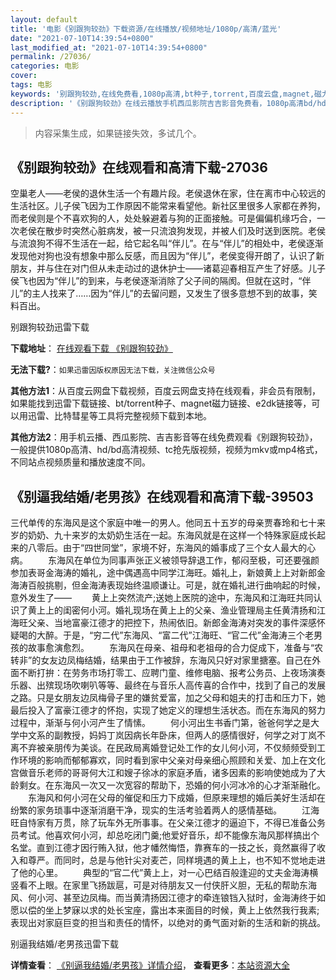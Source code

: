 ```yaml
---
layout: default
title: '电影《别跟狗较劲》下载资源/在线播放/视频地址/1080p/高清/蓝光'
date: "2021-07-10T14:39:54+0800"
last_modified_at: "2021-07-10T14:39:54+0800"
permalink: /27036/
categories: 电影
cover:
tags: 电影
keywords: '别跟狗较劲,在线免费看,1080p高清,bt种子,torrent,百度云盘,magnet,磁力链,迅雷下载资源'
description: '《别跟狗较劲》在线云播放手机西瓜影院吉吉影音免费看，1080p高清bd/hd未删减完整版和tc抢先枪版，mkv/mp4格式，附带bt/torrent种子、magnet/磁力链、百度云盘、网盘资源迅雷下载链接'
---
```


>内容采集生成，如果链接失效，多试几个。


## 《别跟狗较劲》在线观看和高清下载-27036

空巢老人——老侯的退休生活一个有趣片段。老侯退休在家，住在离市中心较远的生活社区。儿子侯飞因为工作原因不能常来看望他。新社区里很多人家都在养狗，而老侯则是个不喜欢狗的人，处处躲避着与狗的正面接触。可是偏偏机缘巧合，一次老侯在散步时突然心脏病发，被一只流浪狗发现，并被人们及时送到医院。老侯与流浪狗不得不生活在一起，给它起名叫&ldquo;伴儿”。在与&ldquo;伴儿”的相处中，老侯逐渐发现他对狗也没有想象中那么反感，而且因为“伴儿”，老侯变得开朗了，认识了新朋友，并与住在对门但从未走动过的退休护士&mdash;—诸葛迎春相互产生了好感。儿子侯飞也因为“伴儿”的到来，与老侯逐渐消除了父子间的隔阂。但就在这时，&ldquo;伴儿”的主人找来了……因为“伴儿”的去留问题，又发生了很多意想不到的故事，笑料百出。


别跟狗较劲迅雷下载

**下载地址**： [在线观看下载 《别跟狗较劲》](https://www.993dy.com//vod-detail-id-21276.html) 


**无法下载?**：`如果迅雷因版权原因无法下载，关注微信公众号 `

**其他方法1**：从百度云网盘下载视频，百度云网盘支持在线观看，非会员有限制，如果能找到迅雷下载链接、bt/torrent种子、magnet磁力链接、e2dk链接等，可以用迅雷、比特彗星等工具将完整视频下载到本地。

**其他方法2**：用手机云播、西瓜影院、吉吉影音等在线免费观看《别跟狗较劲》，一般提供1080p高清、hd/bd高清视频、tc抢先版视频，视频为mkv或mp4格式，不同站点视频质量和播放速度不同。


## 《别逼我结婚/老男孩》在线观看和高清下载-39503

三代单传的东海风是这个家庭中唯一的男人。他同五十五岁的母亲贾春玲和七十来岁的奶奶、九十来岁的太奶奶生活在一起。东海风就是在这样一个特殊家庭成长起来的八零后。由于&ldquo;四世同堂”，家境不好，东海风的婚事成了三个女人最大的心病。 　　东海风在单位为同事声张正义被领导辞退工作，郁闷至极，可还要强颜参加表哥金海涛的婚礼，途中偶遇高中同学江海旺。婚礼上，新娘黄上上对新郎金海涛百般挑剔，但金海涛表现始终温顺谦让。可是，就在婚礼进行曲响起的时候，意外发生了&mdash;— 　　黄上上突然流产;送她上医院的途中，东海风和江海旺共同认识了黄上上的闺密何小河。婚礼现场在黄上上的父亲、渔业管理局主任黄清扬和江海旺父亲、当地富豪江德才的把控下，热闹依旧。新郎金海涛对突发的事件深感怀疑喝的大醉。于是，“穷二代&rdquo;东海风、&ldquo;富二代&rdquo;江海旺、&ldquo;官二代&rdquo;金海涛三个老男孩的故事愈演愈烈。 　　东海风在母亲、祖母和老祖母的合力促成下，准备与&ldquo;农转非&rdquo;的女友边凤梅结婚，结果由于工作被辞，东海风只好对家里搪塞。自己在外面不断打拚：在劳务市场打零工、应聘门童、维修电脑、报考公务员、上夜场演奏乐器、出殡现场吹喇叭等等、最终在与音乐人高传喜的合作中，找到了自己的发展之路。只是女朋友边凤梅骨子里的嫌贫爱富，加之父母和姐夫的打击和压力下，她最后投入了富豪江德才的怀抱，实现了她定义的理想生活状态。而在东海风的努力过程中，渐渐与何小河产生了情愫。 　　何小河出生书香门第，爸爸何学之是大学中文系的副教授，妈妈丁岚因病长年卧床，但两人的感情很好，何学之对丁岚不离不弃被亲朋传为美谈。在民政局离婚登记处工作的女儿何小河，不仅频频受到工作环境的影响而郁郁寡欢，同时看到家中父亲对母亲细心照顾和关爱、加上在文化宫做音乐老师的哥哥何大江和嫂子徐冰的家庭矛盾，诸多因素的影响使她成为了大龄剩女。在东海风一次又一次宽容的帮助下，恐婚的何小河冰冷的心才渐渐融化。 　　东海风和何小河在父母的催促和压力下成婚，但原来理想的婚后美好生活却在纷繁的家务琐事中逐渐消磨干净，现实的生活考验着两人的感情基础。 　　江海旺自恃家有万贯，除了玩车外无所事事。在父亲江德才的逼迫下，不得已准备公务员考试。他喜欢何小河，却总吃闭门羹;他爱好音乐，却不能像东海风那样搞出个名堂。直到江德才因行贿入狱，他才幡然悔悟，靠赛车的一技之长，竟然赢得了收入和尊严。而同时，总是与他针尖对麦芒，同样境遇的黄上上，也不知不觉地走进了他的心里。 　　典型的&ldquo;官二代&rdquo;黄上上，对一心巴结百般逢迎的丈夫金海涛横竖看不上眼。在家里飞扬跋扈，可是对待朋友又一付侠肝义胆，无私的帮助东海风、何小河、甚至边凤梅。而当黄清扬因江德才的牵连锒铛入狱时，金海涛终于如愿以偿的坐上梦寐以求的处长宝座，露出本来面目的时候，黄上上依然我行我素;表现出对家庭巨变的担当和责任的情怀，以绝对的勇气面对新的生活和新的挑战。


别逼我结婚/老男孩迅雷下载

**详情查看**： [《别逼我结婚/老男孩》详情介绍](/movie/39503/)， **查看更多**：[本站资源大全](/movie/t/all/)

